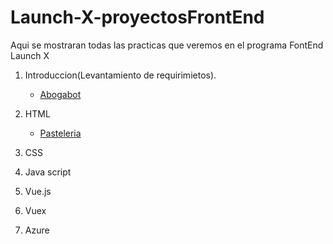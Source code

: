 # Launch-X-proyectosFrontEnd
Aqui se mostraran todas las practicas que veremos en el programa FontEnd Launch X

1. Introduccion(Levantamiento de requirimietos).

    - [Abogabot](Abogabot.md)

2. HTML 
    - [Pasteleria](pasteleria.md)
    
3. CSS
4. Java script
5. Vue.js
6. Vuex
7. Azure
